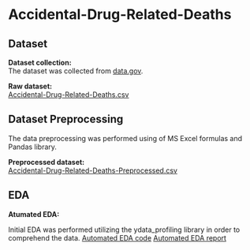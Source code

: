 # Accidental-Drug-Related-Deaths

## Dataset

**Dataset collection:**  
The dataset was collected from [data.gov](https://catalog.data.gov/dataset/accidental-drug-related-deaths-2012-2018).

**Raw dataset:**  
[Accidental-Drug-Related-Deaths.csv](https://github.com/suryapraneeth18/Accidental-Drug-Related-Deaths/blob/main/Accidental_Drug_Related_Deaths_2012-2022.csv)

## Dataset Preprocessing

The data preprocessing was performed using of MS Excel formulas and Pandas library.

**Preprocessed dataset:**  
[Accidental-Drug-Related-Deaths-Preprocessed.csv](https://github.com/suryapraneeth18/Accidental-Drug-Related-Deaths/blob/main/preprocessed_drugs_dataset.csv)

## EDA

**Atumated EDA:**

Initial EDA was performed utilizing the ydata_profiling library in order to comprehend the data.
[Automated EDA code](https://github.com/suryapraneeth18/Accidental-Drug-Related-Deaths/blob/main/Automated_EDA.ipynb)
[Automated EDA report](https://github.com/suryapraneeth18/Accidental-Drug-Related-Deaths/blob/main/profile_report.html)
